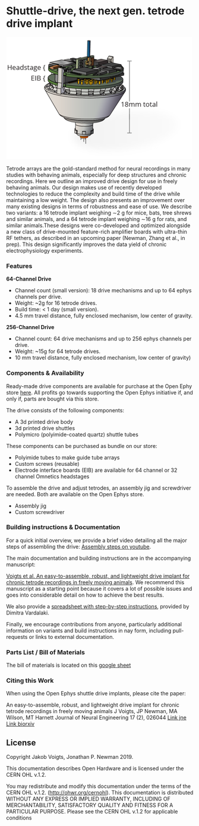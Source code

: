 # Shuttle-drive, the next gen. tetrode drive implant 

![mouse drive](doc/img/mousedrive_landing_page_img.png)

Tetrode arrays are the gold-standard method for neural recordings in many studies with behaving animals, especially for deep structures and chronic recordings. Here we outline an improved drive design for use in freely behaving animals. Our design makes use of recently developed technologies to reduce the complexity and build time of the drive while maintaining a low weight. The design also presents an improvement over many existing designs in terms of robustness and ease of use. We describe two variants: a 16 tetrode implant weighing ∼2 g for mice, bats, tree shrews and similar animals, and a 64 tetrode implant weighing ∼16 g for rats, and similar animals.These designs were co-developed and optimized alongside a new class of drive-mounted feature-rich amplifier boards with ultra-thin RF tethers, as described in an upcoming paper (Newman, Zhang et al., in prep). This design significantly improves the data yield of chronic electrophysiology experiments.

### Features

__64-Channel Drive__
- Channel count (small version): 18 drive mechanisms and up to 64 ephys channels per drive.
- Weight: ~2g for 16 tetrode drives.
- Build time:  < 1 day (small version).
- 4.5 mm travel distance, fully enclosed mechanism, low center of gravity. 

__256-Channel Drive__
- Channel count: 64 drive mechanisms and up to 256 ephys channels per drive.
- Weight: ~15g for 64 tetrode drives.
- 10 mm travel distance, fully enclosed mechanism, low center of gravity)

### Components & Availability

Ready-made drive components are available for purchase at the Open Ephy store
[here](http://www.open-ephys.org/drive-implant). All profits go towards
supporting the Open Ephys initiative if, and only if, parts are bought via this
store.

The drive consists of the following components:
- A 3d printed drive body
- 3d printed drive shuttles
- Polymicro (polyimide-coated quartz) shuttle tubes

These components can be purchased as bundle on our store:
- Polyimide tubes to make guide tube arrays 
- Custom screws (reusable) 
- Electrode interface boards (EIB) are available for 64 channel or 32 channel Omnetics headstages 

To assemble the drive and adjust tetrodes, an assembly jig and screwdriver are
needed. Both are available on the Open Ephys store.
- Assembly jig 
- Custom screwdriver 

### Building instructions & Documentation

For a quick initial overview, we provide a brief video detailing all the major steps of assembling the drive: [Assembly steps on youtube](https://www.youtube.com/watch?v=VBs4_pltE6o&feature=emb_logo).

The main documentation and building instructions are in the accompanying manuscript:

[Voigts et al.  An
easy-to-assemble, robust, and lightweight drive implant for chronic tetrode
recordings in freely moving animals](https://www.biorxiv.org/content/10.1101/746651v1). We recommend this manuscript as a starting point because it covers a lot of possible issues and goes into considerable detail on how to achieve the best results.

We also provide a [spreadsheet with step-by-step instructions](https://docs.google.com/spreadsheets/d/1qlOEyMCUptONbd9Ac4yKie1TxPHhV1puGx7GZTR9lvk/edit?usp=sharing), provided by Dimitra Vardalaki.

Finally, we encourage contributions from anyone, particularly additional information on variants and build instructions in nay form, including pull-requests or links to external documentation.

### Parts List / Bill of Materials
The bill of materials is located on this [google sheet](https://docs.google.com/spreadsheets/d/1LGhZMRnzcyo_r0Nunrh_lfmy5V0NHia-rGRHAYOWq4o/edit?usp=sharing)

### Citing this Work 
When using the Open Ephys shuttle drive implants, please cite the paper:

An easy-to-assemble, robust, and lightweight drive implant for chronic tetrode recordings in freely moving animals
J Voigts, JP Newman, MA Wilson, MT Harnett
Journal of Neural Engineering 17 (2), 026044
 [Link jne](https://iopscience.iop.org/article/10.1088/1741-2552/ab77f9/meta) [Link biorxiv](https://www.biorxiv.org/content/10.1101/746651v1) 

## License
Copyright Jakob Voigts, Jonathan P. Newman 2019.

This documentation describes Open Hardware and is licensed under the
CERN OHL v.1.2.

You may redistribute and modify this documentation under the terms of the CERN
OHL v.1.2. (http://ohwr.org/cernohl). This documentation is distributed WITHOUT
ANY EXPRESS OR IMPLIED WARRANTY, INCLUDING OF MERCHANTABILITY, SATISFACTORY
QUALITY AND FITNESS FOR A PARTICULAR PURPOSE. Please see the CERN OHL v.1.2 for
applicable conditions

